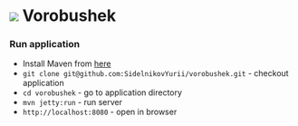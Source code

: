 # ![](https://raw.githubusercontent.com/autoschool/vorobushek/master/src/main/webapp/public/app/img/sparow-48x28.png) Vorobushek


### Run application

  * Install Maven from [here](http://maven.apache.org)
  * `git clone git@github.com:SidelnikovYurii/vorobushek.git` - checkout application
  * `cd vorobushek` - go to application directory
  * `mvn jetty:run` - run server
  * `http://localhost:8080` - open in browser
